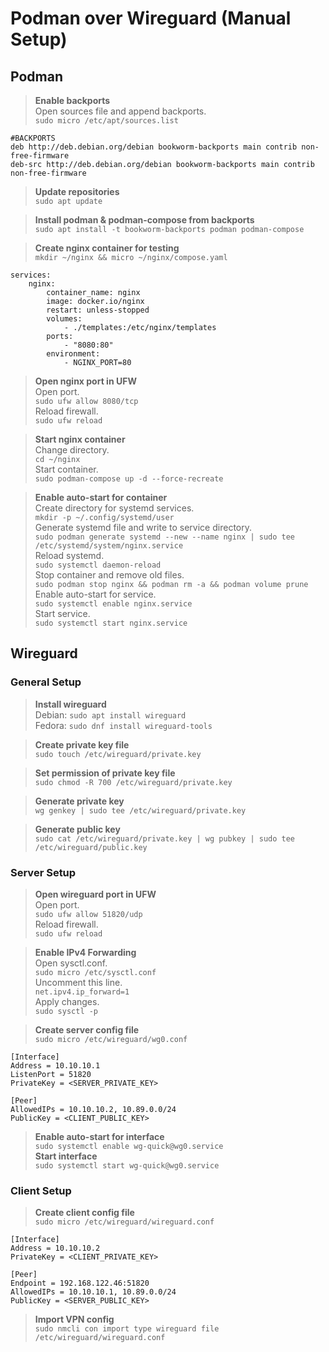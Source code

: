 # Podman over Wireguard (Manual Setup)
## Podman
> **Enable backports**\
Open sources file and append backports.\
`sudo micro /etc/apt/sources.list`
```
#BACKPORTS
deb http://deb.debian.org/debian bookworm-backports main contrib non-free-firmware
deb-src http://deb.debian.org/debian bookworm-backports main contrib non-free-firmware
```

> **Update repositories**\
`sudo apt update`

> **Install podman & podman-compose from backports**\
`sudo apt install -t bookworm-backports podman podman-compose`

> **Create nginx container for testing**\
`mkdir ~/nginx && micro ~/nginx/compose.yaml`
```
services:
    nginx:
        container_name: nginx
        image: docker.io/nginx
        restart: unless-stopped
        volumes:
            - ./templates:/etc/nginx/templates
        ports:
            - "8080:80"
        environment:
            - NGINX_PORT=80
```

> **Open nginx port in UFW**\
Open port.\
`sudo ufw allow 8080/tcp`\
Reload firewall.\
`sudo ufw reload`

> **Start nginx container**\
Change directory.\
`cd ~/nginx`\
Start container.\
`sudo podman-compose up -d --force-recreate`

> **Enable auto-start for container**\
Create directory for systemd services.\
`mkdir -p ~/.config/systemd/user`\
Generate systemd file and write to service directory.\
`sudo podman generate systemd --new --name nginx | sudo tee /etc/systemd/system/nginx.service`\
Reload systemd.\
`sudo systemctl daemon-reload`\
Stop container and remove old files.\
`sudo podman stop nginx && podman rm -a && podman volume prune`\
Enable auto-start for service.\
`sudo systemctl enable nginx.service`\
Start service.\
`sudo systemctl start nginx.service`


## Wireguard
### General Setup
> **Install wireguard**\
Debian: `sudo apt install wireguard`\
Fedora: `sudo dnf install wireguard-tools`

> **Create private key file**\
`sudo touch /etc/wireguard/private.key`

> **Set permission of private key file**\
`sudo chmod -R 700 /etc/wireguard/private.key`

> **Generate private key**\
`wg genkey | sudo tee /etc/wireguard/private.key`

> **Generate public key**\
`sudo cat /etc/wireguard/private.key | wg pubkey | sudo tee /etc/wireguard/public.key`

### Server Setup
> **Open wireguard port in UFW**\
Open port.\
`sudo ufw allow 51820/udp`\
Reload firewall.\
`sudo ufw reload`


> **Enable IPv4 Forwarding**\
Open sysctl.conf.\
`sudo micro /etc/sysctl.conf`\
Uncomment this line.\
`net.ipv4.ip_forward=1`\
Apply changes.\
`sudo sysctl -p`

> **Create server config file**\
`sudo micro /etc/wireguard/wg0.conf`
```
[Interface]
Address = 10.10.10.1
ListenPort = 51820
PrivateKey = <SERVER_PRIVATE_KEY>

[Peer]
AllowedIPs = 10.10.10.2, 10.89.0.0/24
PublicKey = <CLIENT_PUBLIC_KEY>
```

> **Enable auto-start for interface**\
`sudo systemctl enable wg-quick@wg0.service`\
**Start interface**\
`sudo systemctl start wg-quick@wg0.service`

### Client Setup
> **Create client config file**\
`sudo micro /etc/wireguard/wireguard.conf`
```
[Interface]
Address = 10.10.10.2
PrivateKey = <CLIENT_PRIVATE_KEY>

[Peer]
Endpoint = 192.168.122.46:51820
AllowedIPs = 10.10.10.1, 10.89.0.0/24
PublicKey = <SERVER_PUBLIC_KEY>
```

> **Import VPN config**\
`sudo nmcli con import type wireguard file /etc/wireguard/wireguard.conf`
